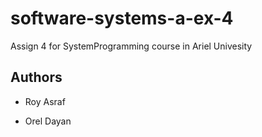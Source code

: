 # software-systems-a-ex-4

Assign 4 for SystemProgramming course in Ariel Univesity

## Authors

- Roy Asraf

- Orel Dayan
